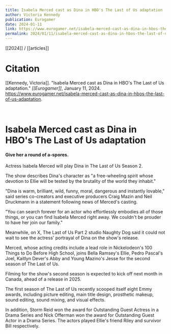 ```yaml
---
title: Isabela Merced cast as Dina in HBO's The Last of Us adaptation
author: Victoria Kennedy
publication: Eurogamer
date: 2024-01-11
link: https://www.eurogamer.net/isabela-merced-cast-as-dina-in-hbos-the-last-of-us-adaptation
permalink: 2024/01/11/isabela-merced-cast-as-dina-in-hbos-the-last-of-us-adaptation
---
```


[[2024]] / [[articles]]

# Citation

[[Kennedy, Victoria]]. "Isabela Merced cast as Dina in HBO's The Last of Us adaptation." *[[Eurogamer]]*, January 11, 2024. <https://www.eurogamer.net/isabela-merced-cast-as-dina-in-hbos-the-last-of-us-adaptation>.

<br>

# Isabela Merced cast as Dina in HBO's The Last of Us adaptation

#### Give her a round of a-spores.

 Actress Isabela Merced will play Dina in The Last of Us Season 2.

The show describes Dina's character as "a free-wheeling spirit whose devotion to Ellie will be tested by the brutality of the world they inhabit."

 "Dina is warm, brilliant, wild, funny, moral, dangerous and instantly lovable," said series co-creators and executive producers Craig Mazin and Neil Druckmann in a statement following news of Merced's casting.

"You can search forever for an actor who effortlessly embodies all of those things, or you can find Isabela Merced right away. We couldn't be prouder to have her join our family."

Meanwhile, on X, The Last of Us Part 2 studio Naughty Dog said it could not wait to see the actress' portrayal of Dina on the show's release.

Merced, whose acting credits include a lead role in Nickelodeon's 100 Things to Do Before High School, joins Bella Ramsey's Ellie, Pedro Pascal's Joel, Kaitlyn Dever's Abby and Young Mazino's Jesse for the second season of The Last of Us. 

 Filming for the show's second season is expected to kick off next month in Canada, ahead of a release in 2025.

The first season of The Last of Us recently scooped itself eight Emmy awards, including picture editing, main title design, prosthetic makeup, sound editing, sound mixing, and visual effects.

In addition, Storm Reid won the award for Outstanding Guest Actress in a Drama Series and Nick Offerman won the award for Outstanding Guest Actor in a Drama Series. The actors played Ellie's friend Riley and survivor Bill respectively.